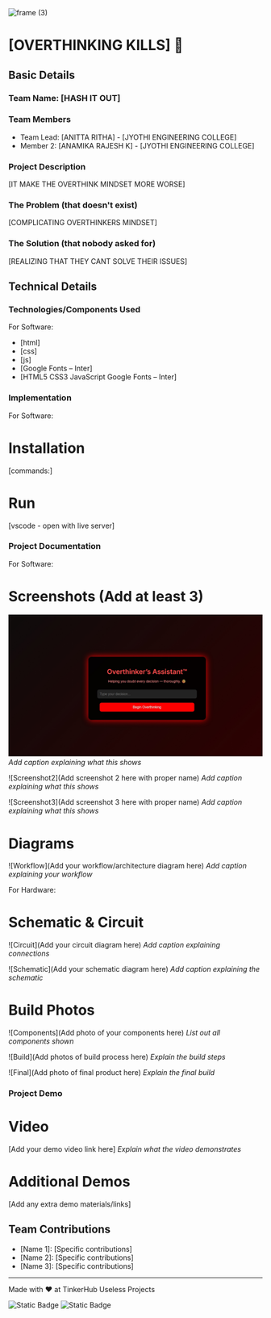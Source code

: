 <img width="3188" height="1202" alt="frame (3)" src="https://github.com/user-attachments/assets/517ad8e9-ad22-457d-9538-a9e62d137cd7" />


# [OVERTHINKING KILLS] 🎯


## Basic Details
### Team Name: [HASH IT OUT]


### Team Members
- Team Lead: [ANITTA RITHA] - [JYOTHI ENGINEERING COLLEGE]
- Member 2: [ANAMIKA RAJESH K] - [JYOTHI ENGINEERING COLLEGE]

### Project Description
[IT MAKE THE OVERTHINK MINDSET MORE WORSE]

### The Problem (that doesn't exist)
[COMPLICATING OVERTHINKERS MINDSET]

### The Solution (that nobody asked for)
[REALIZING THAT THEY CANT SOLVE THEIR ISSUES]

## Technical Details
### Technologies/Components Used
For Software:
- [html]
- [css]
- [js]
- [Google Fonts – Inter]
- [HTML5
CSS3
JavaScript
Google Fonts – Inter]


### Implementation
For Software:
# Installation
[commands:]

# Run
[vscode - open with live server]

### Project Documentation
For Software:

# Screenshots (Add at least 3)
![Screenshot1](https://github.com/anittaritha29/overthinking/blob/main/Screenshot_9-8-2025_43346_127.0.0.1.jpeg)
*Add caption explaining what this shows*

![Screenshot2](Add screenshot 2 here with proper name)
*Add caption explaining what this shows*

![Screenshot3](Add screenshot 3 here with proper name)
*Add caption explaining what this shows*

# Diagrams
![Workflow](Add your workflow/architecture diagram here)
*Add caption explaining your workflow*

For Hardware:

# Schematic & Circuit
![Circuit](Add your circuit diagram here)
*Add caption explaining connections*

![Schematic](Add your schematic diagram here)
*Add caption explaining the schematic*

# Build Photos
![Components](Add photo of your components here)
*List out all components shown*

![Build](Add photos of build process here)
*Explain the build steps*

![Final](Add photo of final product here)
*Explain the final build*

### Project Demo
# Video
[Add your demo video link here]
*Explain what the video demonstrates*

# Additional Demos
[Add any extra demo materials/links]

## Team Contributions
- [Name 1]: [Specific contributions]
- [Name 2]: [Specific contributions]
- [Name 3]: [Specific contributions]

---
Made with ❤️ at TinkerHub Useless Projects 

![Static Badge](https://img.shields.io/badge/TinkerHub-24?color=%23000000&link=https%3A%2F%2Fwww.tinkerhub.org%2F)
![Static Badge](https://img.shields.io/badge/UselessProjects--25-25?link=https%3A%2F%2Fwww.tinkerhub.org%2Fevents%2FQ2Q1TQKX6Q%2FUseless%2520Projects)


